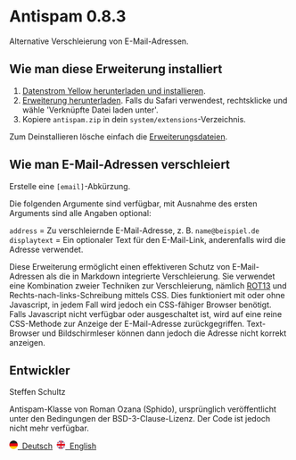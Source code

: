 Antispam 0.8.3
==============
Alternative Verschleierung von E-Mail-Adressen. 

## Wie man diese Erweiterung installiert

1. [Datenstrom Yellow herunterladen und installieren](https://github.com/datenstrom/yellow/).
2. [Erweiterung herunterladen](https://github.com/schulle4u/yellow-extensions-schulle4u/raw/master/zip/antispam.zip). Falls du Safari verwendest, rechtsklicke und wähle 'Verknüpfte Datei laden unter'.
3. Kopiere `antispam.zip` in dein `system/extensions`-Verzeichnis.

Zum Deinstallieren lösche einfach die [Erweiterungsdateien](extension.ini).

## Wie man E-Mail-Adressen verschleiert

Erstelle eine `[email]`-Abkürzung.
 
Die folgenden Argumente sind verfügbar, mit Ausnahme des ersten Arguments sind alle Angaben optional:

`address` = Zu verschleiernde E-Mail-Adresse, z. B. `name@beispiel.de`  
`displaytext` = Ein optionaler Text für den E-Mail-Link, anderenfalls wird die Adresse verwendet. 

Diese Erweiterung ermöglicht einen effektiveren Schutz von E-Mail-Adressen als die in Markdown integrierte Verschleierung. Sie verwendet eine Kombination zweier Techniken zur Verschleierung, nämlich  [ROT13](http://de.wikipedia.org/wiki/ROT13) und Rechts-nach-links-Schreibung mittels CSS. Dies funktioniert mit oder ohne Javascript, in jedem Fall wird jedoch ein CSS-fähiger Browser benötigt. Falls Javascript nicht verfügbar oder ausgeschaltet ist, wird auf eine reine CSS-Methode zur Anzeige der E-Mail-Adresse zurückgegriffen. Text-Browser und Bildschirmleser können dann jedoch die Adresse nicht korrekt anzeigen. 

## Entwickler

Steffen Schultz

Antispam-Klasse von Roman Ozana (Sphido), ursprünglich veröffentlicht unter den Bedingungen der BSD-3-Clause-Lizenz. Der Code ist jedoch nicht mehr verfügbar. 

<p>
<a href="README-de.md"><img src="https://raw.githubusercontent.com/datenstrom/yellow-extensions/master/features/help/language-de.png" width="15" height="15" alt="Deutsch">&nbsp; Deutsch</a>&nbsp;
<a href="README.md"><img src="https://raw.githubusercontent.com/datenstrom/yellow-extensions/master/features/help/language-en.png" width="15" height="15" alt="English">&nbsp; English</a>&nbsp;
</p>
